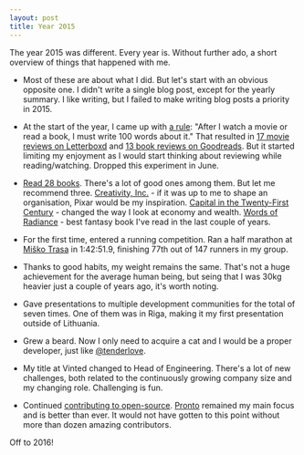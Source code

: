 ```yaml
---
layout: post
title: Year 2015
---
```


The year 2015 was different. Every year is. Without further ado, a short overview of things that happened with me.

* Most of these are about what I did. But let's start with an obvious opposite one. I didn't write a single blog post, except for the yearly summary. I like writing, but I failed to make writing blog posts a priority in 2015.

* At the start of the year, I came up with [a rule](//twitter.com/mmozuras/status/556850323185496065):
"After I watch a movie or read a book, I must write 100 words about it."
That resulted in [17 movie reviews on Letterboxd](//letterboxd.com/mmozuras/films/reviews/year/2015/) and [13 book reviews on Goodreads](//goodreads.com/user/year_in_books/2015/36968510). But it started limiting my enjoyment as I would start thinking about reviewing while reading/watching. Dropped this experiment in June.

* [Read 28 books](//letterboxd.com/mmozuras/films/reviews/year/2015/). There's a lot of good ones among them. But let me recommend three. [Creativity, Inc.](//goodreads.com/book/show/18077903-creativity-inc) - if it was up to me to shape an organisation, Pixar would be my inspiration. [Capital in the Twenty-First Century](//goodreads.com/book/show/18736925-capital-in-the-twenty-first-century) - changed the way I look at economy and wealth. [Words of Radiance](//goodreads.com/book/show/17332218-words-of-radiance) - best fantasy book I've read in the last couple of years.

* For the first time, entered a running competition. Ran a half marathon at [Miško Trasa](http://miskotrasa.lt/) in 1:42:51.9, finishing 77th out of 147 runners in my group.

* Thanks to good habits, my weight remains the same. That's not a huge achievement for the average human being, but seing that I was 30kg heavier just a couple of years ago, it's worth noting.

* Gave presentations to multiple development communities for the total of seven times. One of them was in Riga, making it my first presentation outside of Lithuania.

* Grew a beard. Now I only need to acquire a cat and I would be a proper developer, just like [@tenderlove](//twitter.com/tenderlove).

* My title at Vinted changed to Head of Engineering. There's a lot of new challenges, both related to the continuously growing company size and my changing role. Challenging is fun.

* Continued [contributing to open-source](//github.com/mmozuras). [Pronto](//github.com/mmozuras/pronto) remained my main focus and is better than ever. It would not have gotten to this point without more than dozen amazing contributors.

Off to 2016!
